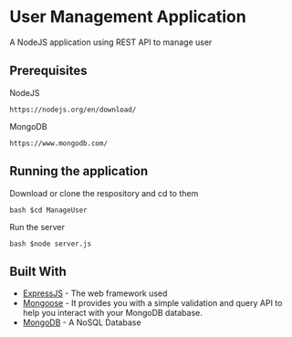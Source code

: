 # User Management Application

A NodeJS application using REST API to manage user

## Prerequisites

NodeJS
```
https://nodejs.org/en/download/
```

MongoDB
```
https://www.mongodb.com/
```

## Running the application
Download or clone the respository and cd to them

``bash
$cd ManageUser
``

Run the server

``bash
$node server.js
``



## Built With

* [ExpressJS](https://expressjs.com/) - The web framework used
* [Mongoose](https://mongoosejs.com/docs/) - It provides you with a simple validation and query API to help you interact with your MongoDB database.
* [MongoDB](https://www.tutorialspoint.com/mongodb/) - A NoSQL Database






